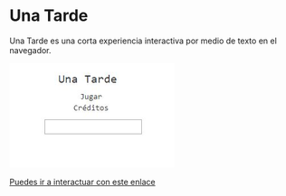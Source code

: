 # Una Tarde
Una Tarde es una corta experiencia interactiva por medio de texto en el navegador.

![alt text](ut01.jpg "Una Tarde - imagen")

[Puedes ir a interactuar con este enlace](https://jgarmendia.github.io/una-tarde/ "Una Tarde - link")